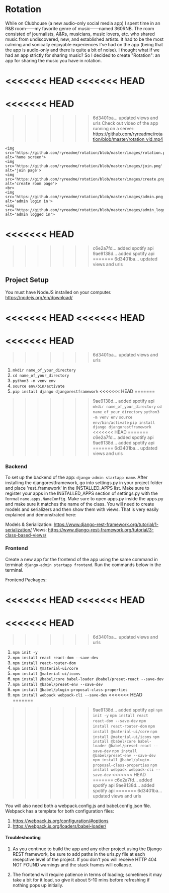 # Rotation

While on Clubhouse (a new audio-only social media app) I spent time in an R&B room——my favorite genre of music——named 360RNB. The room consisted of journalists, A&Rs, musicians, music lovers, etc. who shared music from undiscovered, new, and established artists. It had to be the most calming and sonically enjoyable experiences I've had on the app (being that the app is audio-only and there is quite a bit of noise). I thought what if we had an app strictly for sharing music? So I decided to create "Rotation": an app for sharing the music you have in rotation.

<<<<<<< HEAD
<<<<<<< HEAD
=======
<<<<<<< HEAD
=======
>>>>>>> 6d3401ba... updated views and urls
Check out video of the app running on a server: <https://github.com/ryreadme/rotation/blob/master/rotation_vid.mp4>

    <img src='https://github.com/ryreadme/rotation/blob/master/images/rotation.png' alt='home screen'>
    <img src='https://github.com/ryreadme/rotation/blob/master/images/join.png' alt='join page'>
    <img src='https://github.com/ryreadme/rotation/blob/master/images/create.png' alt='create room page'>
    <br>
    <img src='https://github.com/ryreadme/rotation/blob/master/images/admin.png' alt='admin login in'>
    <img src='https://github.com/ryreadme/rotation/blob/master/images/admin_logged_in.png' alt='admin logged in'>

<<<<<<< HEAD
=======
>>>>>>> c6e2a7fd... added spotify api
>>>>>>> 9ae9138d... added spotify api
=======
>>>>>>> 6d3401ba... updated views and urls
## Project Setup

You must have NodeJS installed on your computer.
<https://nodejs.org/en/download/>

<<<<<<< HEAD
<<<<<<< HEAD
=======
<<<<<<< HEAD
=======
>>>>>>> 6d3401ba... updated views and urls
1. `mkdir name_of_your_directory`
2. `cd name_of_your_directory`
3. `python3 -m venv env`
4. `source env/bin/activate`
5. `pip install django djangorestframework`
<<<<<<< HEAD
=======
>>>>>>> 9ae9138d... added spotify api
`mkdir name_of_your_directory`
`cd name_of_your_directory`
`python3 -m venv env`
`source env/bin/activate`
`pip install django djangorestframework`
<<<<<<< HEAD
=======
>>>>>>> c6e2a7fd... added spotify api
>>>>>>> 9ae9138d... added spotify api
=======
>>>>>>> 6d3401ba... updated views and urls

### Backend

To set up the backend of the app: `django-admin startapp name`. After installing the djangorestframework, go into settings.py in your project folder and place 'rest_framework' in the INSTALLED_APPS list. Make sure to register your apps in the INSTALLED_APPS section of settings.py with the format `name.apps.NameConfig`. Make sure to open apps.py inside the apps.py and make sure it matches the name of the class. You will need to create models and serializers and then show them with views. That is very easily explained and demonstrated here:

Models & Serialization: <https://www.django-rest-framework.org/tutorial/1-serialization/>
Views: <https://www.django-rest-framework.org/tutorial/3-class-based-views/>

### Frontend

Create a new app for the frontend of the app using the same command in terminal: `django-admin startapp frontend`. Run the commands below in the terminal.

Frontend Packages:

<<<<<<< HEAD
<<<<<<< HEAD
=======
<<<<<<< HEAD
=======
>>>>>>> 6d3401ba... updated views and urls
1. `npm init -y`
2. `npm install react react-dom --save-dev`
3. `npm install react-router-dom`
4. `npm install @material-ui/core`
5. `npm install @material-ui/icons`
6. `npm install @babel/core babel-loader @babel/preset-react --save-dev`
7. `npm install @babel/preset-env --save-dev`
8. `npm install @babel/plugin-proposal-class-properties`
9. `npm install webpack webpack-cli --save-dev`
<<<<<<< HEAD
=======
>>>>>>> 9ae9138d... added spotify api
`npm init -y`
`npm install react react-dom --save-dev`
`npm install react-router-dom`
`npm install @material-ui/core`
`npm install @material-ui/icons`
`npm install @babel/core babel-loader @babel/preset-react --save-dev`
`npm install @babel/preset-env --save-dev`
`npm install @babel/plugin-proposal-class-properties`
`npm install webpack webpack-cli --save-dev`
<<<<<<< HEAD
=======
>>>>>>> c6e2a7fd... added spotify api
>>>>>>> 9ae9138d... added spotify api
=======
>>>>>>> 6d3401ba... updated views and urls

You will also need both a webpack.config.js and babel.config.json file. Webpack has a template for both configuration files:

1. <https://webpack.js.org/configuration/#options>
2. <https://webpack.js.org/loaders/babel-loader/>

#### Troubleshooting

1. As you continue to build the app and any other project using the Django REST framework, be sure to add paths in the urls.py file at each resepctive level of the project. If you don't you will receive HTTP 404 NOT FOUND warnings and the stack frames will collapse.

2. The frontend will require patience in terms of loading; sometimes it may take a bit for it load, so give it about 5-10 mins before refreshing if nothing pops up initially.
